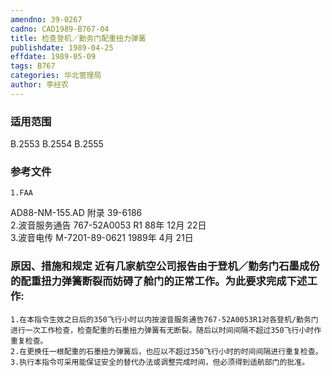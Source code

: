 ```yaml
---
amendno: 39-0267  
cadno: CAD1989-B767-04  
title: 检查登机／勤务门配重扭力弹簧  
publishdate: 1989-04-25  
effdate: 1989-05-09  
tags: B767  
categories: 华北管理局  
author: 李经农  
---
```

  
### 适用范围  
B.2553 B.2554 B.2555  
  
<!--more-->  
### 参考文件  
    1.FAA  
AD88-NM-155.AD 附录 39-6186  
    2.波音服务通告 767-52A0053 R1  88年 12月 22日  
    3.波音电传 M-7201-89-0621 1989年 4月 21日  
  
### 原因、措施和规定     近有几家航空公司报告由于登机／勤务门石墨成份的配重扭力弹簧断裂而妨碍了舱门的正常工作。为此要求完成下述工作:  
    1.在本指令生效之日后的350飞行小时以内按波音服务通告767-52A0053R1对各登机/勤务门进行一次工作检查，检查配重的石墨扭力弹簧有无断裂。随后以时间间隔不超过350飞行小时作重复检查。  
    2.在更换任一根配重的石墨扭力弹簧后，也应以不超过350飞行小时的时间间隔进行重复检查。  
    3.执行本指令可采用能保证安全的替代办法或调整完成时间，但必须得到适航部门的批准。  
  
